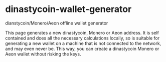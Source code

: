 # dinastycoin-wallet-generator
dianstycoin/Monero/Aeon offline wallet generator

This page generates a new dinastycoin, Monero or Aeon address. It is self contained and does all the necessary calculations locally, so is suitable for generating a new wallet on a machine that is not connected to the network, and may even never be. This way, you can create a  dinastycoin Monero or Aeon wallet without risking the keys. 
